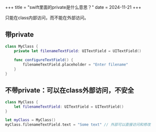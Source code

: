 +++
title = "swift里面的private是什么意思？"
date = 2024-11-21
+++

只能在class内部访问，而不能在外部访问。

## 带private

```swift
class MyClass {
    private let filenameTextField: UITextField = UITextField()
    
    func configureTextField() {
        filenameTextField.placeholder = "Enter filename"
    }
}
```

## 不带private：可以在class外部访问，不安全

```swift
class MyClass {
    let filenameTextField: UITextField = UITextField()
}

let myClass = MyClass()
myClass.filenameTextField.text = "Some text" // 外部可以直接访问和修改
```
